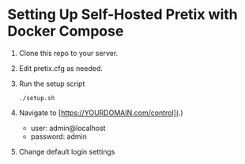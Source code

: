 # Setting Up Self-Hosted Pretix with Docker Compose

1. Clone this repo to your server.
1. Edit pretix.cfg as needed.
1. Run the setup script

   ```shell
   ./setup.sh
   ```

1. Navigate to [https://YOURDOMAIN.com/control](.)

    - user: admin@localhost
    - password: admin

1. Change default login settings